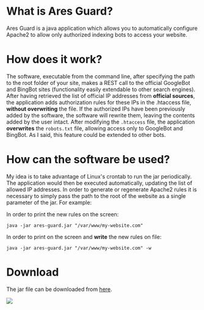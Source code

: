 # What is Ares Guard?

Ares Guard is a java application which allows you to automatically configure Apache2 to allow only authorized indexing
bots to access your website.

# How does it work?

The software, executable from the command line, after specifying the path to the root folder of your site,
makes a REST call to the official GoogleBot and BingBot sites (functionality easily extendable to
other search engines). After having retrieved the list of official IP addresses from **official sources**, the
application adds authorization rules for these IPs in the .htaccess file, **without overwriting** the file.
If the authorized IPs have been previously added by the software, the software will rewrite them, leaving the contents
added by the user intact.
After modifying the `.htaccess` file, the application **overwrites** the `robots.txt` file, allowing access only to
GoogleBot and BingBot. As I said, this feature could be extended to other bots.

# How can the software be used?

My idea is to take advantage of Linux's crontab to run the jar periodically. The application would then be executed
automatically, updating the list of allowed IP addresses.
In order to generate or regenerate Apache2 rules it is necessary to simply pass the path to the root of the website as a
single parameter of the jar. For example:

In order to print the new rules on the screen:

```
java -jar ares-guard.jar "/var/www/my-website.com"
```

In order to print on the screen and **write** the new rules on file:

```
java -jar ares-guard.jar "/var/www/my-website.com" -w
```

# Download

The jar file can be downloaded from [here](https://github.com/goto-eof/ares-guard/blob/master/jar/ares-guard.jar).

<img src="https://andre-i.eu:8080/api/v1/ipResource/custom.png?host=https://github.com/goto-eof/ares-guard" />